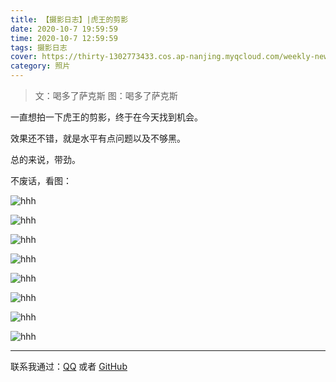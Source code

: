 ```yaml
---
title: 【摄影日志】|虎王的剪影 
date: 2020-10-7 19:59:59
time: 2020-10-7 12:59:59
tags: 摄影日志
cover: https://thirty-1302773433.cos.ap-nanjing.myqcloud.com/weekly-news/DSC_6472.JPG
category: 照片
---
```


> 文：喝多了萨克斯
> 图：喝多了萨克斯


一直想拍一下虎王的剪影，终于在今天找到机会。  

效果还不错，就是水平有点问题以及不够黑。  

总的来说，带劲。  

不废话，看图：  

![hhh](https://thirty-1302773433.cos.ap-nanjing.myqcloud.com/post/photo-diary/tiger/DSC_6463.JPG)

![hhh](https://thirty-1302773433.cos.ap-nanjing.myqcloud.com/post/photo-diary/tiger/DSC_6464.JPG)

![hhh](https://thirty-1302773433.cos.ap-nanjing.myqcloud.com/post/photo-diary/tiger/DSC_6465.JPG)

![hhh](https://thirty-1302773433.cos.ap-nanjing.myqcloud.com/post/photo-diary/tiger/DSC_6466.JPG)

![hhh](https://thirty-1302773433.cos.ap-nanjing.myqcloud.com/post/photo-diary/tiger/DSC_6467.JPG)

![hhh](https://thirty-1302773433.cos.ap-nanjing.myqcloud.com/post/photo-diary/tiger/DSC_6468.JPG)

![hhh](https://thirty-1302773433.cos.ap-nanjing.myqcloud.com/post/photo-diary/tiger/DSC_6471.JPG)

![hhh](https://thirty-1302773433.cos.ap-nanjing.myqcloud.com/post/photo-diary/tiger/DSC_6472.JPG)







----------------------------------------------------------------------------------------------------------------------------------------------------------------------------------------------------------------

联系我通过：[QQ](https://thirty-1302773433.cos.ap-nanjing.myqcloud.com/post/about/1601644798481_temp_qrcode_share_9993.png) 或者 [GitHub](https://github.com)  
